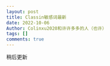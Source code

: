 ```yaml
---
layout: post
title: Classin敏感词最新
date: 2022-10-06
Author: Colinxu2020和许许多多的人（也许）
tags: []
comments: true
---
```

稍后更新
